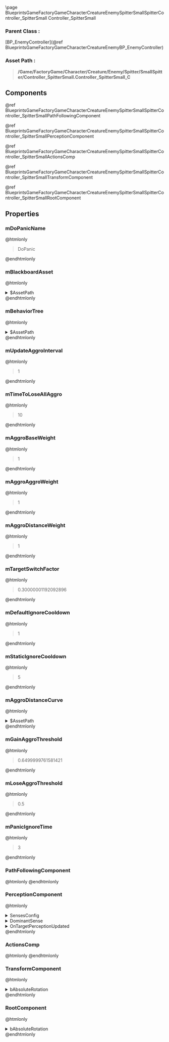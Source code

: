 \page BlueprintsGameFactoryGameCharacterCreatureEnemySpitterSmallSpitterController_SpitterSmall Controller_SpitterSmall
### Parent Class :
[BP_EnemyController](@ref BlueprintsGameFactoryGameCharacterCreatureEnemyBP_EnemyController)
### Asset Path :
<b><blockquote>/Game/FactoryGame/Character/Creature/Enemy/Spitter/SmallSpitter/Controller_SpitterSmall.Controller_SpitterSmall_C</blockquote></b>
## Components

@ref BlueprintsGameFactoryGameCharacterCreatureEnemySpitterSmallSpitterController_SpitterSmallPathFollowingComponent

@ref BlueprintsGameFactoryGameCharacterCreatureEnemySpitterSmallSpitterController_SpitterSmallPerceptionComponent

@ref BlueprintsGameFactoryGameCharacterCreatureEnemySpitterSmallSpitterController_SpitterSmallActionsComp

@ref BlueprintsGameFactoryGameCharacterCreatureEnemySpitterSmallSpitterController_SpitterSmallTransformComponent

@ref BlueprintsGameFactoryGameCharacterCreatureEnemySpitterSmallSpitterController_SpitterSmallRootComponent

## Properties

### mDoPanicName
@htmlonly
<blockquote>DoPanic</blockquote>
@endhtmlonly

### mBlackboardAsset
@htmlonly
<details>
 <summary>$AssetPath</summary>
<b><a href="_blueprints_game_factory_game_character_creature_enemy_spitter_b_b__spitter.html"><blockquote>BB_Spitter</blockquote></a></b>
</details>
@endhtmlonly

### mBehaviorTree
@htmlonly
<details>
 <summary>$AssetPath</summary>
<b><a href="_blueprints_game_factory_game_character_creature_enemy_spitter_small_spitter_b_t__spitter_small.html"><blockquote>BT_SpitterSmall</blockquote></a></b>
</details>
@endhtmlonly

### mUpdateAggroInterval
@htmlonly
<blockquote>1</blockquote>
@endhtmlonly

### mTimeToLoseAllAggro
@htmlonly
<blockquote>10</blockquote>
@endhtmlonly

### mAggroBaseWeight
@htmlonly
<blockquote>1</blockquote>
@endhtmlonly

### mAggroAggroWeight
@htmlonly
<blockquote>1</blockquote>
@endhtmlonly

### mAggroDistanceWeight
@htmlonly
<blockquote>1</blockquote>
@endhtmlonly

### mTargetSwitchFactor
@htmlonly
<blockquote>0.30000001192092896</blockquote>
@endhtmlonly

### mDefaultIgnoreCooldown
@htmlonly
<blockquote>1</blockquote>
@endhtmlonly

### mStaticIgnoreCooldown
@htmlonly
<blockquote>5</blockquote>
@endhtmlonly

### mAggroDistanceCurve
@htmlonly
<details>
 <summary>$AssetPath</summary>
<b><a href="_blueprints_game_factory_game_character_creature_enemy_spitter_curve__spitter_distance_aggro.html"><blockquote>Curve_SpitterDistanceAggro</blockquote></a></b>
</details>
@endhtmlonly

### mGainAggroThreshold
@htmlonly
<blockquote>0.6499999761581421</blockquote>
@endhtmlonly

### mLoseAggroThreshold
@htmlonly
<blockquote>0.5</blockquote>
@endhtmlonly

### mPanicIgnoreTime
@htmlonly
<blockquote>3</blockquote>
@endhtmlonly

### PathFollowingComponent
@htmlonly
@endhtmlonly

### PerceptionComponent
@htmlonly
<details>
 <summary>SensesConfig</summary>
<ol>
<li>
<details>
 <summary>$ObjectClass</summary>
<b><a href="_class_script_a_i_sense_config__sight.html"><blockquote>AISenseConfig_Sight</blockquote></a></b>
</details>
<details>
 <summary>$ObjectFlags</summary>
<blockquote>2621473</blockquote>
</details>
<details>
 <summary>$ObjectName</summary>
<blockquote>AISenseConfig_Sight_0</blockquote>
</details>
<details>
 <summary>SightRadius</summary>
<blockquote>4500</blockquote>
</details>
<details>
 <summary>LoseSightRadius</summary>
<blockquote>5000</blockquote>
</details>
<details>
 <summary>PeripheralVisionAngleDegrees</summary>
<blockquote>179</blockquote>
</details>
<details>
 <summary>bStartsEnabled</summary>
<blockquote>False</blockquote>
</details>
</li>
<li>
<details>
 <summary>$ObjectClass</summary>
<b><a href="_class_script_a_i_sense_config__hearing.html"><blockquote>AISenseConfig_Hearing</blockquote></a></b>
</details>
<details>
 <summary>$ObjectFlags</summary>
<blockquote>2621481</blockquote>
</details>
<details>
 <summary>$ObjectName</summary>
<blockquote>AISenseConfig_Hearing_0</blockquote>
</details>
<details>
 <summary>HearingRange</summary>
<blockquote>7500</blockquote>
</details>
</li>
</ol>
</details>
<details>
 <summary>DominantSense</summary>
<b><a href="_class_script_a_i_sense__sight.html"><blockquote>AISense_Sight</blockquote></a></b>
</details>
<details>
 <summary>OnTargetPerceptionUpdated</summary>
<blockquote>0</blockquote>
</details>
@endhtmlonly

### ActionsComp
@htmlonly
@endhtmlonly

### TransformComponent
@htmlonly
<details>
 <summary>bAbsoluteRotation</summary>
<blockquote>True</blockquote>
</details>
@endhtmlonly

### RootComponent
@htmlonly
<details>
 <summary>bAbsoluteRotation</summary>
<blockquote>True</blockquote>
</details>
@endhtmlonly

